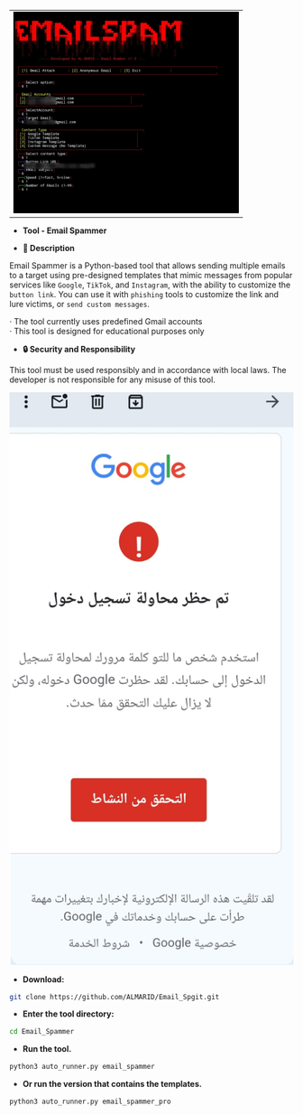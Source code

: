 <table align="center">
  <tr>
    <td>
      <img src="email_spammer_pro..jpg" width="400" alt="email_spammer_pro" />
    </td>
  </tr>
</table>


- **Tool - Email Spammer**

- **📝 Description**

Email Spammer is a Python-based tool that allows sending multiple emails to a target using pre-designed templates that mimic messages from popular services like `Google`, `TikTok`, and `Instagram`, with the ability to customize the `button link`. You can use it with `phishing` tools to customize the link and lure victims, or `send custom messages`.

· The tool currently uses predefined Gmail accounts  
· This tool is designed for educational purposes only

- **🔒 Security and Responsibility**

This tool must be used responsibly and in accordance with local laws. The developer is not responsible for any misuse of this tool.


<p align="center">
  <img 
    src="email_spammer_pro.jpg" 
    alt="email_spammer_pro" 
    width="600" 
  />
</p>



- **Download:**
```bash
git clone https://github.com/ALMARID/Email_Spgit.git
```
- **Enter the tool directory:**
```bash
cd Email_Spammer
```
- **Run the tool.**
```bash
python3 auto_runner.py email_spammer
```
- **Or run the version that contains the templates.**
```bash
python3 auto_runner.py email_spammer_pro
```
